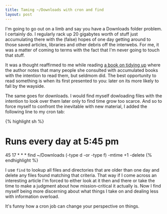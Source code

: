 ```yaml
---
title: Taming ~/Downloads with cron and find
layout: post
---
```


I'm going to go out on a limb and say you have a Downloads folder problem. I certainly do. I regularly rack up 20 gigabytes worth of stuff just accumulating there with the (false) hopes of one day getting around to those saved articles, libraries and other debris off the interwebs. For me, it was a matter of coming to terms with the fact that I'm never going to touch that stuff. 

It was a thought reaffirmed to me while reading [a book on tidying up](http://amzn.com/B00KK0PICK) where the author notes that many people she consulted with accumulated books with the intention to read them, but seldmom did. The best opportunity to read something is when its first presented to you: later on its more likely to fall by the wayside. 

The same goes for downloads. I would find myself dowloading files with the intention to look over them later only to find time grow too scarce. And so to force myself to confront the inevitable with new material, I added the following line to my cron tab:

{% highlight sh %}
# Runs every day at 5:45 pm
45 17 * * * find ~/Downloads \(-type d -or -type f\) -mtime +1 -delete
{% endhighlight %}

I use `find` to lookup all files and directories that are older than one day and delete any files found matching that criteria. That way if I come across an interesting article I'm forced to either look at it then and there or take the time to make a judgment about how mission-critical it actually is. Now I find myself being more discerning about what things I take on and dealing less with information overload.

It's funny how a cron job can change your perspective on things. 
